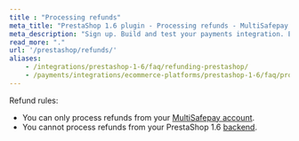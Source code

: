 ```yaml
---
title : "Processing refunds"
meta_title: "PrestaShop 1.6 plugin - Processing refunds - MultiSafepay Docs"
meta_description: "Sign up. Build and test your payments integration. Explore our products and services. Use our API reference, SDKs, and wrappers. Get support."
read_more: "."
url: '/prestashop/refunds/'
aliases: 
    - /integrations/prestashop-1-6/faq/refunding-prestashop/
    - /payments/integrations/ecommerce-platforms/prestashop-1-6/faq/processing-refunds/
---
```


Refund rules:

- You can only process refunds from your [MultiSafepay account](/account/multisafepay-account/processing-refunds/).
- You cannot process refunds from your PrestaShop 1.6 [backend](/getting-started/glossary/#backend).
